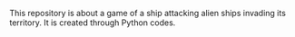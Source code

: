 This repository is about a game of a ship attacking alien ships invading its territory. It is created through Python codes.
